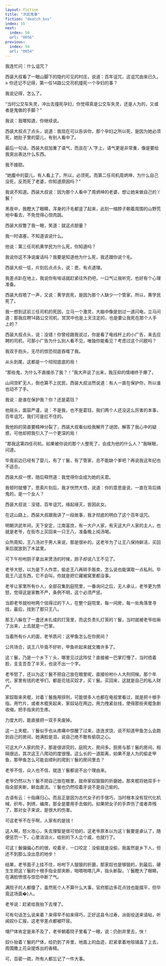 ```yaml
---
layout: fiction
title: "洪武鬼事"
fiction: "deatch_bus"
index: 55
next:
  index: 56
  url: "0056"
previous:
  index: 54
  url: "0054"
---
```

我连忙问：什么诅咒？

西装大叔看了一眼山脚下的隐约可见的村庄，说道：百年诅咒，这诅咒由来已久。 ≥ 你还记不记得，第一任14路公交司机撞死一个孕妇的事？

我说记得，怎么了。

“当时公交车失灵，冲出去撞死孕妇，你觉得真是公交车失灵，还是人为的，又或者是鬼做的手脚？”

我说：我哪知道，你继续说。

西装大叔点了点头，说道：我现在可以告诉你，那个孕妇之所以死，是因为她必须死，她肚子里的婴儿，有别人看中了。

最后一句话，西装大叔加重了语气，而且在‘人’字上，语气更是非常重，像是要给我突出表达什么东西。

我不接腔。

“她腹中的婴儿，有人看上了，所以，必须死。而第二任司机周炳坤，为什么自己没死，反而死了老婆，你知道原因吗？”

我说不知道。西装大叔说：因为那个人看中了周炳坤的老婆，想让她来做自己的丫鬟！

黑夜中，我瞪大了眼睛，浑身的汗毛都竖了起来，此刻一缩脖子朝着周围的山野荒地中看去，不免觉得心惊肉跳。

西装大叔瞥了我一眼，笑道：就这点胆量？

我一时语塞，不知道该说什么。

他说：第三任司机黄学民为什么死，你知道吗？

我说你这不净说废话吗？我要是知道他为什么死，我还跟你说个毛。

西装大叔一怔，片刻后点点头，说：恩，有点道理。

我差点趴在地上，我说你有啥话就赶紧往外扔吧，一口气让我听完，也好有个心理准备。

西装大叔嗯了一声，又说：黄学民死，是因为那个人缺少一个管家，所以，黄学民死了。

我一想到这前三任司机的死因，立马一个激灵，大脑中像是划过一道闪电，立马问道：那我应聘14路公交司机，冥冥中也是上天注定的，也是要让我死在那个人手上的？

西装大叔点头，说：没错！你曾经跟我说过，你是看了电线杆上的小广告，来去应聘的司机，可那小广告为什么别人看不见，唯独你能看见？考虑过这个问题吗？

我双手抱头，无尽的惊恐彻底吞噬了我。

从头到尾，这都是一个彻彻底底的局！

“那些鬼，为什么不直接杀了我？！”我大声说了出来，我压抑的情绪终于爆了。

山间空旷无人，倒也算不上扰民，西装大叔淡然说道：有人一直在保护你，所以谁也动不了手。

我说：是谁在保护我？你？还是葛钰？

他摇头，面容严谨，说：不是我，也不是葛钰，我们两个人还没这么厉害的本事，百年诅咒，我们可是扛不住的。

我他妈的简直要精神分裂了，西装大叔看似给我解开了谜团，解答了我心中的疑惑，可他却把我引入了一个更深的局！

“那我这第四任司机，如果被你说的那个人整死了，会成为他的什么人？”我眯眼，问道。

毕竟前边已经有了婴儿，有了丫鬟，有了管家，总不能缺个爹吧？再说我这年纪也不适合。

西装大叔一愣，随后释然道：我觉得你会成为她的夫君。

我顿时就懵了，思索片刻后，我才恍然大悟，说道：你的意思是说，一直在背后搞鬼的，是一个女人？

西装大叔说：没错，百年诅咒，缘起缘灭，皆因此女。

在这山路上，西装大叔跟我讲了一段故事，我才彻底的明白了这个百年诅咒。

明朝洪武年间，天下安定，江南富庶，有一大户人家，有天这大户人家的主人，也就是老爷，在街市上买回来一只王八，准备晚上炖汤喝。

众所周知，王八汤对于男人来说，那是很补的。这老爷为了让王八保持鲜活，买回来后就放到了木盆里。

可下午吩咐厨子拿出来煲汤的时候，厨子却说八王不见了。

老爷大怒，以为是下人作祟，偷走王八再转手贩卖，怎么说也能谋取一点私利。毕竟王八这东西，它不会叫，你就是把它藏被窝里都没事。

老爷让家里所有仆人，全部召集到庭院里，一番询问之后，无人承认，老爷更为愤怒，觉得这是家教不严，条例不明，这个必须严惩。

当即老爷就吩咐两个信得过的下人，在整个庭院里，每一间房，每一处角落里寻找，最后，找到了那只王八。

那王八躲在了一盏还未扎成的灯笼里，而这负责扎灯笼的丫鬟，当时就被老爷给揪了出来，上去就是一巴掌。

当着所有仆人的面，老爷质问：这甲鱼怎么在你房间？

公共场合，说王八毕竟不好听，甲鱼听起来就文雅许多了。

这丫鬟，乃是一个乡下丫头，哪里见过这阵仗？直接被一巴掌打懵了，当时捂着脸，支支吾吾了半天，也说不出一个字。

老爷怒了，还以为这丫鬟不把自己放在眼里呢，直接吩咐仆人大刑伺候。那个年代，家里有钱的老爷们，都是花钱买奴才，买丫鬟。买回来，这就是自己的私人财产。

家奴取来夹棍，对着丫鬟施用拶刑，可能很多人也都在电视里看过，就是把十根手指，用竹片，或者木棍夹起来，家奴站在两边，用力拽紧丝线，使得那些夹棍急剧收缩，把手指夹的生疼。

力度大的，能直接把一双手夹废掉。

这一上夹棍，丫鬟似乎也从疼痛中惊醒了过来，连连求饶，说不知道甲鱼怎么会跑到自己的房间，她满脸是泪，说自己绝不敢有偷窃之心。

可这大户人家的院子，那是很讲究的，庭院大，房间多。厨房与那丫鬟的房间，相隔很远，其次这王八爬动的度很慢。这么长的一道距离，如果不是人为的偷走甲鱼，那甲鱼怎么可能会顺利的爬到丫鬟的房间里去？

老爷不信，众人也不信，就连丫鬟都说不出个理由来。

老爷仍然以为丫鬟不把自己放在眼里，就命家奴狠狠的折磨她，那夹棍将她双手十指全部夹断，鲜血直流。丫鬟也仍然咬着牙说不是自己偷的。

古语有云：十指痛归心。而且正是因为古代女子的手很巧，当时根本没有现代化机械，织布，刺绣，编席，那全是要用手去做的。如果把女子的手弄伤了或者弄残了，那对女子来说，是很大的伤害。

可这老爷不在乎啊，人家有的是钱！

这人啊，怒火攻心，失去理智是很可怕的，这老爷原本以为这丫鬟要是承认了，随便惩罚一下，心里消消火，给别的下人立个威，也就行了。

可这丫鬟偏偏心烈的很，咬着牙，一口咬定：没偷就是没偷，我虽然是乡下人，但还不到那么没出息的地步！

结果，老爷面子上挂不住，吩咐下人狠狠的折磨，那家奴也是够狠的，到最后，硬生生把这丫鬟的十根手指全部夹断，啪嗒啪嗒几声，指头断裂，丫鬟瞪大了眼睛，在满脸愤恨与惊恐中断了气。

满院子的人都傻了，虽然死个人不算什么大事，官府那边多花点钱也能摆平，但毕竟这场面�}人。

老爷说：赶紧给我抬下去埋了。

可有句话怎么说来着？来得早不如来得巧，正好这县令过寿，派衙役送来请帖，听闻奴仆汇报，这老爷差点都被吓尿。

埋尸体肯定是来不及了，老爷朝着院子里看了一眼，说：仍到井里去，快！

奴仆抬着丫鬟的尸体，给扔到了井里，地面上的血迹，赶紧拿着地毯铺盖了上去，周围撒上花朵提炼出的香精。

可，百密一疏，所有人都忘记了一件大事。